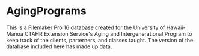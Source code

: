 # AgingPrograms

This is a Filemaker Pro 16 database created for the University of Hawaii-Manoa CTAHR Extension Service's Aging and Intergenerational Program to keep track of the clients, parterners, and classes taught.  The version of the database included here has made up data. 
